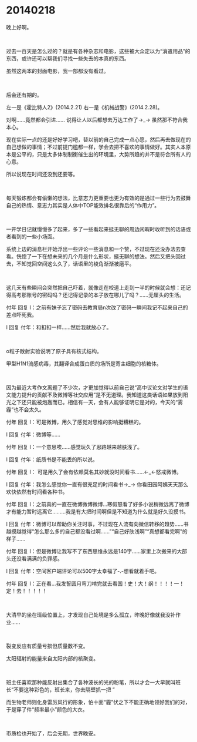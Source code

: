 # 20140218

晚上好啊。

<br/>

过去一百天是怎么过的？就是有各种杂志和电影，这些被大众定以为“消遣用品”的东西，或许还可以帮我们寻找一些失去的本真的东西。

虽然这两本的封面电影，我一部都没有看过。

<br/>

后会还有期的。

左一是《霍比特人2》(2014.2.21) 右一是《机械战警》(2014.2.28)。

对啊…...竟然都会引进…… 说得让人以后都想去万达工作了→_→ 虽然那不符合我本心。

现在实际一点的还是好好学习吧，替以前的自己完成一点心愿，然后再去做现在的自己想做的事情；不过前提门槛都一样，学会去把不喜欢的事情做好。其实人本原本是公平的，只是太多体制制衡催生出的环境里，大势所趋的并不是符合所有人的心意。

所以说现在时间还没到还要等。

<br/>

每天锻炼都会有偷懒的想法，比意志力更重要也更为有效的是通过一些行为去鼓舞自己的热情、意志力其实是人体中TOP能效排名很靠后的“作用力”。

<br/>

一开学日记就慢慢多了起来，多了一些看起来挺无聊的周边闲暇时收听到的话语或者看到的一些小场面。

系统上边的消息栏开始浮出一些评论一些消息和一个赞，不过现在还没办法去查看。恍惚了一下在想未来的几个月是什么形状，挺无聊的想法。然后又把头回过去，不知觉回空间这么久了，话语里的棱角渐渐被磨平。

<br/>

这几天有些瞬间会突然把自己吓着，就像走在校道上走到一半的时候就会想：还记得高考那账号的密码吗？还记得记录的本子放在哪儿了吗？……无厘头的生活。

付年 回复 I：之前有妹子忘了密码去教育局n次改了密码一瞬间我记不起来自己的差点吓死我。

I 回复 付年：和扣扣一样…...然后我就放心了。

<br/>

α粒子散射实验说明了原子具有核式结构。

甲型H1N1流感病毒，其翻译合成蛋白质的场所是寄主细胞的核糖体。

<br/>

因为最近大考作文离题了不少次，才更加觉得以前自己说“高中议论文对学生的语文能力提升的贡献不及微博等社交应用”是不无道理。我知道这类话语如果放到阳光之下还只能被炮轰而已。相信有一天，会有人能够证明它是对的，今天的“雾霾”也不会太久。

付年 回复 I：可是微博，用久了感觉对思维的影响挺糟糕的。

I 回复 付年：微博等…...

付年 回复 I：一个意思唉……感觉玩久了思路越来越肤浅了。

I 回复 付年：纸质书是不能丢的所以说。

付年 回复 I： 可是用久了会有依赖莫名其妙就没时间看书…...←_←怒戒微博。

I 回复 付年：我怎么感觉你一直有很充足的时间看书→_→ 你看田园阿姨天天那么欢快依然有时间看各种书。

付年 回复 I：之前真的一直在微博微博微博…寒假怒看了好多小说稍微远离了微博才有能力暂时远离它………我是有大把时间啊但是不知道为什么就是好久没摸书。

I 回复 付年：微博可以帮助你关注时事，不过现在人流有向微信转移的趋势…...书越摸越觉得“怎么那么多的自己都没看过啊...…”“自己好肤浅啊”“真想都看完啊”的样子…...

付年 回复 I：但是微博让我写不了东西思维永远是140字…...家里上次搬来的大部头还没看满满的负罪感。

I 回复 付年：空间客户端评论可以500字太幸福了-.-想看就着手吧。

付年 回复 I：正在看…我发誓圆月弯刀啃完就去看国！史！大！纲！！！！一！定！去！！！！！

<br/>

大清早的坐在班级位置上，才发现自己处境是多么孤立，昨晚好像就我没补作业……

<br/>

裂变反应有质量亏损但质量数不变。

太阳辐射的能量来自太阳内部的核聚变。

<br/>

班主任喜欢那种能反射出集合了各种波长的光的粉笔，所以才会一大早就叫班长“不要这种彩色的，班长来，你去隔壁抓一把 ” 

而生物老师则化身雷厉风行的形象，怕十面“霾”伏之下不能正确地领好我们的对，于是穿了件“频率最小”颜色的大衣。

<br/>

市质检也开始了，后会无期，世界晚安。